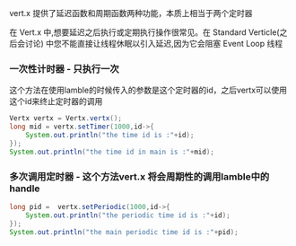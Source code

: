 vert.x 提供了延迟函数和周期函数两种功能，本质上相当于两个定时器

在 Vert.x 中,想要延迟之后执行或定期执行操作很常见。在 Standard Verticle(之后会讨论) 中您不能直接让线程休眠以引入延迟,因为它会阻塞 Event Loop 线程

### 一次性计时器 - 只执行一次

这个方法在使用lamble的时候传入的参数是这个定时器的id，之后vertx可以使用这个id来终止定时器的调用

```java
Vertx vertx = Vertx.vertx();
long mid = vertx.setTimer(1000,id->{
    System.out.println("the time id is :"+id);
});
System.out.println("the time id in main is :"+mid);
```
### 多次调用定时器 - 这个方法vert.x 将会周期性的调用lamble中的handle

```java
long pid =  vertx.setPeriodic(1000,id->{
    System.out.println("the periodic time id is :"+id);
});
System.out.println("the main periodic time id is :"+pid);
```